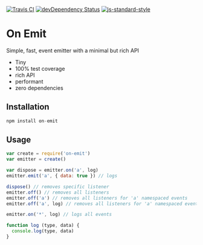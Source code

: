 [![Travis CI](https://travis-ci.org/alanclarke/on-emit.svg?branch=master)](https://travis-ci.org/alanclarke/on-emit)
[![devDependency Status](https://david-dm.org/alanclarke/on-emit/dev-status.svg)](https://david-dm.org/alanclarke/on-emit#info=devDependencies)
[![js-standard-style](https://img.shields.io/badge/code%20style-standard-brightgreen.svg)](http://standardjs.com/)

# On Emit
Simple, fast, event emitter with a minimal but rich API

- Tiny
- 100% test coverage
- rich API
- performant
- zero dependencies


## Installation
```js
npm install on-emit
```

## Usage
```js
var create = require('on-emit')
var emitter = create()

var dispose = emitter.on('a', log)
emitter.emit('a', { data: true }) // logs

dispose() // removes specific listener
emitter.off() // removes all listeners
emitter.off('a') // removes all listeners for 'a' namespaced events
emitter.off('a', log) // removes all listeners for 'a' namespaced events with 'log' handler

emitter.on('*', log) // logs all events

function log (type, data) {
  console.log(type, data)
}
```
